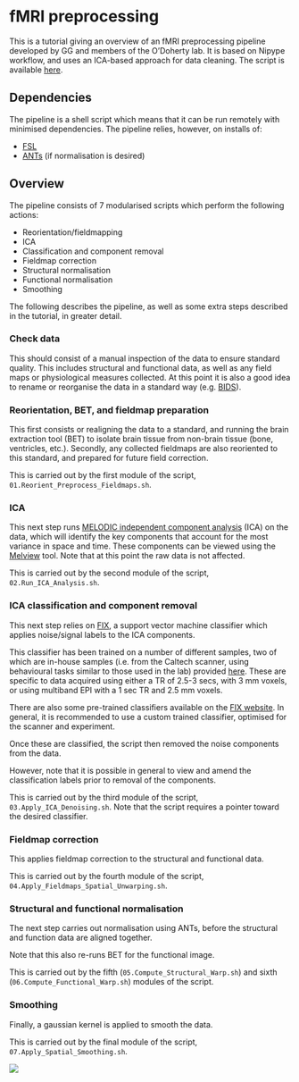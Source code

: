 # fMRI preprocessing
This is a tutorial giving an overview of an fMRI preprocessing pipeline developed by GG and members of the O’Doherty lab. It is based on Nipype workflow, and uses an ICA-based approach for data cleaning. The script is available [here](https://github.com/giogen/fMRI-preprocessing-pipeline).
  
## Dependencies
The pipeline is a shell script which means that it can be run remotely with minimised dependencies. The pipeline relies, however, on installs of:

- [FSL](https://fsl.fmrib.ox.ac.uk/fsl/fslwiki/)
- [ANTs](http://stnava.github.io/ANTs/) (if normalisation is desired)

## Overview
The pipeline consists of 7 modularised scripts which perform the following actions:

- Reorientation/fieldmapping
- ICA
- Classification and component removal
- Fieldmap correction
- Structural normalisation
- Functional normalisation
- Smoothing

The following describes the pipeline, as well as some extra steps described in the tutorial, in greater detail.

### Check data
This should consist of a manual inspection of the data to ensure standard quality. This includes structural and functional data, as well as any field maps or physiological measures collected. At this point it is also a good idea to rename or reorganise the data in a standard way (e.g. [BIDS](http://bids.neuroimaging.io)).

### Reorientation, BET, and fieldmap preparation
This first consists or realigning the data to a standard, and running the brain extraction tool (BET) to isolate brain tissue from non-brain tissue (bone, ventricles, etc.). Secondly, any collected fieldmaps are also reoriented to this standard, and prepared for future field correction.

This is carried out by the first module of the script, `01.Reorient_Preprocess_Fieldmaps.sh`.

### ICA
This next step runs [MELODIC independent component analysis](https://fsl.fmrib.ox.ac.uk/fsl/fslwiki/MELODIC) (ICA) on the data, which will identify the key components that account for the most variance in space and time. These components can be viewed using the [Melview](https://fsl.fmrib.ox.ac.uk/fsl/fslwiki/Melview) tool. Note that at this point the raw data is not affected.

This is carried out by the second module of the script, `02.Run_ICA_Analysis.sh`.

### ICA classification and component removal
This next step relies on [FIX](https://fsl.fmrib.ox.ac.uk/fsl/fslwiki/FIX), a support vector machine classifier which applies noise/signal labels to the ICA components. 

This classifier has been trained on a number of different samples, two of which are in-house samples (i.e. from the Caltech scanner, using behavioural tasks similar to those used in the lab) provided [here](https://github.com/giogen/fMRI-ICA-denoising). These are specific to data acquired using either a TR of 2.5-3 secs, with 3 mm voxels, or using multiband EPI with a 1 sec TR and 2.5 mm voxels.

There are also some pre-trained classifiers available on the [FIX website](https://fsl.fmrib.ox.ac.uk/fsl/fslwiki/FIX/UserGuide). In general, it is recommended to use a custom trained classifier, optimised for the scanner and experiment.

Once these are classified, the script then removed the noise components from the data.  
  
However, note that it is possible in general to view and amend the classification labels prior to removal of the components.

This is carried out by the third module of the script, `03.Apply_ICA_Denoising.sh`. Note that the script requires a pointer toward the desired classifier.

### Fieldmap correction
This applies fieldmap correction to the structural and functional data.

This is carried out by the fourth module of the script,
`04.Apply_Fieldmaps_Spatial_Unwarping.sh`.

### Structural and functional normalisation
The next step carries out normalisation using ANTs, before the structural and function data are aligned together.

Note that this also re-runs BET for the functional image.

This is carried out by the fifth (`05.Compute_Structural_Warp.sh`) and sixth (`06.Compute_Functional_Warp.sh`) modules of the script.

### Smoothing
Finally, a gaussian kernel is applied to smooth the data.

This is carried out by the final module of the script, `07.Apply_Spatial_Smoothing.sh`.

![](https://github.com/mobbslab/guides/blob/master/images/preprocessing_tutorial.jpg)
